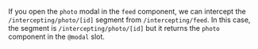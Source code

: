 If you open the `photo` modal in the `feed` component, we can intercept the `/intercepting/photo/[id]` segment from `/intercepting/feed`.
In this case, the segment is `/intercepting/photo/[id]` but it returns the `photo` component in the `@modal` slot.
